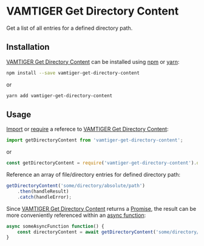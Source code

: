 # VAMTIGER Get Directory Content
Get a list of all entries for a defined directory path.

## Installation
[VAMTIGER Get Directory Content](https://github.com/vamtiger-project/vamtiger-get-directory-content) can be installed using [npm](https://www.npmjs.com/) or [yarn]():
```bash
npm install --save vamtiger-get-directory-content
```
or
```bash
yarn add vamtiger-get-directory-content
```

## Usage
[Import](https://developer.mozilla.org/en-US/docs/Web/JavaScript/Reference/Statements/import) or [require](https://nodejs.org/api/modules.html#modules_require) a referece to [VAMTIGER Get Directory Content](https://github.com/vamtiger-project/vamtiger-get-directory-content):
```javascript
import getDirectoryContent from 'vamtiger-get-directory-content';
```
or
```javascript
const getDirectoryContent = require('vamtiger-get-directory-content').default;
```
Reference an array of file/directory entries for defined directory path:
```javascript
getDirectoryContent('some/directory/absolute/path')
    .then(handleResult)
    .catch(handleError);
```
Since [VAMTIGER Get Directory Content](https://github.com/vamtiger-project/vamtiger-get-directory-content) returns a [Promise](https://developer.mozilla.org/en-US/docs/Web/JavaScript/Reference/Global_Objects/Promise), the result can be more conveniently referenced within an [async function](https://developer.mozilla.org/en-US/docs/Web/JavaScript/Reference/Statements/async_function):
```javascript
async someAsyncFunction function() {
    const directoryContent = await getDirectoryContent('some/directory/absolute/path');
}
```